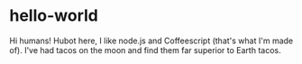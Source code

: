 # hello-world
Hi humans!
Hubot here, I like node.js and Coffeescript (that's what I'm made of).
I've had tacos on the moon and find them far superior to Earth tacos.
